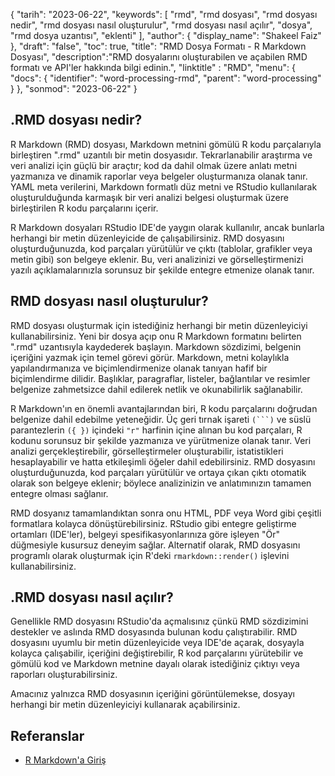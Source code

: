 {
"tarih": "2023-06-22",
  "keywords": [
"rmd",
"rmd dosyası",
"rmd dosyası nedir",
"rmd dosyası nasıl oluşturulur",
"rmd dosyası nasıl açılır",
"dosya",
"rmd dosya uzantısı",
"eklenti"
],
  "author": {
"display_name": "Shakeel Faiz"
},
"draft": "false",
"toc": true,
"title": "RMD Dosya Formatı - R Markdown Dosyası",
  "description":"RMD dosyalarını oluşturabilen ve açabilen RMD formatı ve API'ler hakkında bilgi edinin.",
"linktitle" : "RMD",
  "menu": {
    "docs": {
      "identifier": "word-processing-rmd",
      "parent": "word-processing"
}
},
"sonmod": "2023-06-22"
}

## .RMD dosyası nedir?

R Markdown (RMD) dosyası, Markdown metnini gömülü R kodu parçalarıyla birleştiren ".rmd" uzantılı bir metin dosyasıdır. Tekrarlanabilir araştırma ve veri analizi için güçlü bir araçtır; kod da dahil olmak üzere anlatı metni yazmanıza ve dinamik raporlar veya belgeler oluşturmanıza olanak tanır. YAML meta verilerini, Markdown formatlı düz metni ve RStudio kullanılarak oluşturulduğunda karmaşık bir veri analizi belgesi oluşturmak üzere birleştirilen R kodu parçalarını içerir.

R Markdown dosyaları RStudio IDE'de yaygın olarak kullanılır, ancak bunlarla herhangi bir metin düzenleyicide de çalışabilirsiniz. RMD dosyasını oluşturduğunuzda, kod parçaları yürütülür ve çıktı (tablolar, grafikler veya metin gibi) son belgeye eklenir. Bu, veri analizinizi ve görselleştirmenizi yazılı açıklamalarınızla sorunsuz bir şekilde entegre etmenize olanak tanır.

## RMD dosyası nasıl oluşturulur?

RMD dosyası oluşturmak için istediğiniz herhangi bir metin düzenleyiciyi kullanabilirsiniz. Yeni bir dosya açıp onu R Markdown formatını belirten ".rmd" uzantısıyla kaydederek başlayın. Markdown sözdizimi, belgenin içeriğini yazmak için temel görevi görür. Markdown, metni kolaylıkla yapılandırmanıza ve biçimlendirmenize olanak tanıyan hafif bir biçimlendirme dilidir. Başlıklar, paragraflar, listeler, bağlantılar ve resimler belgenize zahmetsizce dahil edilerek netlik ve okunabilirlik sağlanabilir.

R Markdown'ın en önemli avantajlarından biri, R kodu parçalarını doğrudan belgenize dahil edebilme yeteneğidir. Üç geri tırnak işareti `(```)` ve süslü parantezlerin `({ })` içindeki `"r"` harfinin içine alınan bu kod parçaları, R kodunu sorunsuz bir şekilde yazmanıza ve yürütmenize olanak tanır. Veri analizi gerçekleştirebilir, görselleştirmeler oluşturabilir, istatistikleri hesaplayabilir ve hatta etkileşimli öğeler dahil edebilirsiniz. RMD dosyasını oluşturduğunuzda, kod parçaları yürütülür ve ortaya çıkan çıktı otomatik olarak son belgeye eklenir; böylece analizinizin ve anlatımınızın tamamen entegre olması sağlanır.

RMD dosyanız tamamlandıktan sonra onu HTML, PDF veya Word gibi çeşitli formatlara kolayca dönüştürebilirsiniz. RStudio gibi entegre geliştirme ortamları (IDE'ler), belgeyi spesifikasyonlarınıza göre işleyen "Ör" düğmesiyle kusursuz deneyim sağlar. Alternatif olarak, RMD dosyasını programlı olarak oluşturmak için R'deki `rmarkdown::render()` işlevini kullanabilirsiniz.

## .RMD dosyası nasıl açılır?

Genellikle RMD dosyasını RStudio'da açmalısınız çünkü RMD sözdizimini destekler ve aslında RMD dosyasında bulunan kodu çalıştırabilir. RMD dosyasını uyumlu bir metin düzenleyicide veya IDE'de açarak, dosyayla kolayca çalışabilir, içeriğini değiştirebilir, R kod parçalarını yürütebilir ve gömülü kod ve Markdown metnine dayalı olarak istediğiniz çıktıyı veya raporları oluşturabilirsiniz.

Amacınız yalnızca RMD dosyasının içeriğini görüntülemekse, dosyayı herhangi bir metin düzenleyiciyi kullanarak açabilirsiniz.

## Referanslar
* [R Markdown'a Giriş](https://rmarkdown.rstudio.com/articles_intro.html)


